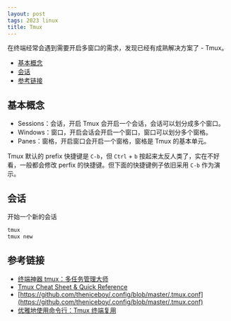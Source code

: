 ```yaml
---
layout: post
tags: 2023 linux
title: Tmux
---
```


在终端经常会遇到需要开启多窗口的需求，发现已经有成熟解决方案了 - Tmux。

<!-- vim-markdown-toc GFM -->

- [基本概念](#基本概念)
- [会话](#会话)
- [参考链接](#参考链接)

<!-- vim-markdown-toc -->

## 基本概念

- Sessions：会话，开启 Tmux 会开启一个会话，会话可以划分成多个窗口。
- Windows：窗口，开启会话会开启一个窗口，窗口可以划分多个窗格。
- Panes：窗格，开启窗口会开启一个窗格，窗格是 Tmux 的基本单元。

Tmux 默认的 prefix 快捷键是 `C-b`，但 `Ctrl` + `b` 按起来太反人类了，实在不好看，一般都会修改 perfix 的快捷键。但下面的快捷键例子依旧采用 `C-b` 作为演示。

## 会话

开始一个新的会话

```sh
tmux
tmux new
```

## 参考链接

- [终端神器 tmux：多任务管理大师](https://www.bilibili.com/video/BV1ML411h7tF/)
- [Tmux Cheat Sheet & Quick Reference](https://tmuxcheatsheet.com/)
- [https://github.com/theniceboy/.config/blob/master/.tmux.conf](https://github.com/theniceboy/.config/blob/master/.tmux.conf)
- [优雅地使用命令行：Tmux 终端复用](https://harttle.land/2015/11/06/tmux-startup.html)

